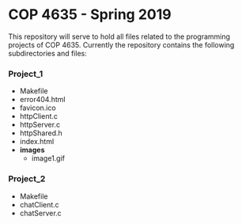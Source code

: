 # COP 4635 - Spring 2019

This repository will serve to hold all files related to the programming projects
of COP 4635. Currently the repository contains the following subdirectories and
files:

### Project_1
* Makefile
* error404.html
* favicon.ico
* httpClient.c
* httpServer.c
* httpShared.h
* index.html
* **images**
  * image1.gif

### Project_2
* Makefile
* chatClient.c
* chatServer.c

